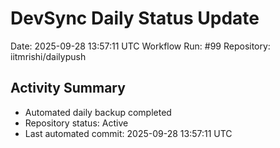 # DevSync Daily Status Update
Date: 2025-09-28 13:57:11 UTC
Workflow Run: #99
Repository: iitmrishi/dailypush

## Activity Summary
- Automated daily backup completed
- Repository status: Active
- Last automated commit: 2025-09-28 13:57:11 UTC
